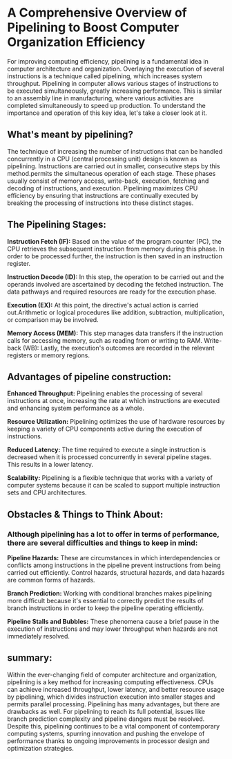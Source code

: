 # A Comprehensive Overview of Pipelining to Boost Computer Organization Efficiency

For improving computing efficiency, pipelining is a fundamental idea in computer architecture and organization. Overlaying the execution of several instructions is a technique called pipelining, which increases system throughput. Pipelining in computer allows various stages of instructions to be executed simultaneously, greatly increasing performance. This is similar to an assembly line in manufacturing, where various activities are completed simultaneously to speed up production. To understand the importance and operation of this key idea, let's take a closer look at it.


## What's meant by pipelining?

The technique of increasing the number of instructions that can be handled concurrently in a CPU (central processing unit) design is known as pipelining. Instructions are carried out in smaller, consecutive steps by this method.permits the simultaneous operation of each stage. These phases usually consist of memory access, write-back, execution, fetching and decoding of instructions, and execution. Pipelining maximizes CPU efficiency by ensuring that instructions are continually executed by breaking the processing of instructions into these distinct stages.


## The Pipelining Stages:


**Instruction Fetch (IF):** Based on the value of the program counter (PC), the CPU retrieves the subsequent instruction from memory during this phase. In order to be processed further, the instruction is then saved in an instruction register.


**Instruction Decode (ID):** In this step, the operation to be carried out and the operands involved are ascertained by decoding the fetched instruction. The data pathways and required resources are ready for the execution phase.


**Execution (EX):** At this point, the directive's actual action is carried out.Arithmetic or logical procedures like addition, subtraction, multiplication, or comparison may be involved.


**Memory Access (MEM):** This step manages data transfers if the instruction calls for accessing memory, such as reading from or writing to RAM.
Write-back (WB): Lastly, the execution's outcomes are recorded in the relevant registers or memory regions.

## Advantages of pipeline construction:

**Enhanced Throughput:** Pipelining enables the processing of several instructions at once, increasing the rate at which instructions are executed and enhancing system performance as a whole.


**Resource Utilization:** Pipelining optimizes the use of hardware resources by keeping a variety of CPU components active during the execution of instructions.


**Reduced Latency:** The time required to execute a single instruction is decreased when it is processed concurrently in several pipeline stages. This results in a lower latency.


**Scalability:** Pipelining is a flexible technique that works with a variety of computer systems because it can be scaled to support multiple instruction sets and CPU architectures.


## Obstacles & Things to Think About:



### Although pipelining has a lot to offer in terms of performance, there are several difficulties and things to keep in mind:



**Pipeline Hazards:** These are circumstances in which interdependencies or conflicts among instructions in the pipeline prevent instructions from being carried out efficiently. Control hazards, structural hazards, and data hazards are common forms of hazards.


**Branch Prediction:** Working with conditional branches makes pipelining more difficult because it's essential to correctly predict the results of branch instructions in order to keep the pipeline operating efficiently.


**Pipeline Stalls and Bubbles:** These phenomena cause a brief pause in the execution of instructions and may lower throughput when hazards are not immediately resolved.

## summary:

Within the ever-changing field of computer architecture and organization, pipelining is a key method for increasing computing effectiveness. CPUs can achieve increased throughput, lower latency, and better resource usage by pipelining, which divides instruction execution into smaller stages and permits parallel processing. Pipelining has many advantages, but there are drawbacks as well. For pipelining to reach its full potential, issues like branch prediction complexity and pipeline dangers must be resolved. Despite this, pipelining continues to be a vital component of contemporary computing systems, spurring innovation and pushing the envelope of performance thanks to ongoing improvements in processor design and optimization strategies.
